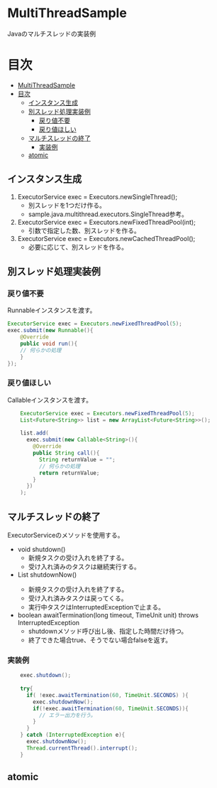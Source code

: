 # MultiThreadSample
Javaのマルチスレッドの実装例

# 目次

- [MultiThreadSample](#multithreadsample)
- [目次](#目次)
  - [インスタンス生成](#インスタンス生成)
  - [別スレッド処理実装例](#別スレッド処理実装例)
    - [戻り値不要](#戻り値不要)
    - [戻り値ほしい](#戻り値ほしい)
  - [マルチスレッドの終了](#マルチスレッドの終了)
    - [実装例](#実装例)
  - [atomic](#atomic)

## インスタンス生成

1. ExecutorService exec = Executors.newSingleThread();
   - 別スレッドを1つだけ作る。
   - sample.java.multithread.executors.SingleThread参考。
2. ExecutorService exec = Executors.newFixedThreadPool(int);
   - 引数で指定した数、別スレッドを作る。
3. ExecutorService exec = Executors.newCachedThreadPool();
   - 必要に応じて、別スレッドを作る。

## 別スレッド処理実装例

### 戻り値不要

Runnableインスタンスを渡す。

```java
ExecutorService exec = Executors.newFixedThreadPool(5);
exec.submit(new Runnable(){
    @Override
    public void run(){
    // 何らかの処理
    }
});
```

### 戻り値ほしい

Callableインスタンスを渡す。

```java
    ExecutorService exec = Executors.newFixedThreadPool(5);
    List<Future<String>> list = new ArrayList<Future<String>>();
    
    list.add(
      exec.submit(new Callable<String>(){
        @Override
        public String call(){
          String returnValue = "";
          // 何らかの処理
          return returnValue;
        }
      })
    );
```


## マルチスレッドの終了

ExecutorServiceのメソッドを使用する。

- void shutdown()
    - 新規タスクの受け入れを終了する。
    - 受け入れ済みのタスクは継続実行する。
- List<Runnable> shutdownNow()
    - 新規タスクの受け入れを終了する。
    - 受け入れ済みタスクは戻ってくる。
    - 実行中タスクはInterruptedExceptionで止まる。
- boolean awaitTermination(long timeout, TimeUnit unit) throws InterruptedException
    - shutdownメソッド呼び出し後、指定した時間だけ待つ。
    - 終了できた場合true、そうでない場合falseを返す。

### 実装例

```java    
    exec.shutdown();
    
    try{
      if( !exec.awaitTermination(60, TimeUnit.SECONDS) ){
        exec.shutdownNow();
        if(!exec.awaitTermination(60, TimeUnit.SECONDS)){
          // エラー出力を行う。
        }
      }
    } catch (InterruptedException e){
      exec.shutdownNow();
      Thread.currentThread().interrupt();
    }
```

## atomic

